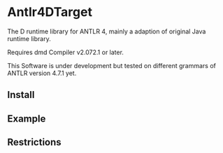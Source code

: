 ﻿# Antlr4DTarget
The D runtime library for ANTLR 4, mainly a adaption of original Java runtime library.

Requires dmd Compiler v2.072.1  or later.

This Software is under development but tested on different grammars of ANTLR
version 4.7.1 yet.
## Install
## Example
## Restrictions
